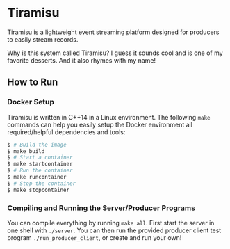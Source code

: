 # Tiramisu

Tiramisu is a lightweight event streaming platform designed for producers to
easily stream records.

Why is this system called Tiramisu? I guess it sounds cool and is one of my
favorite desserts. And it also rhymes with my name!

## How to Run

### Docker Setup

Tiramisu is written in C++14 in a Linux environment. The following `make`
commands can help you easily setup the Docker environment all required/helpful
dependencies and tools:
```bash
$ # Build the image
$ make build
$ # Start a container
$ make startcontainer
$ # Run the container
$ make runcontainer
$ # Stop the container
$ make stopcontainer
```

### Compiling and Running the Server/Producer Programs

You can compile everything by running `make all`. First start the server in one
shell with `./server`. You can then run the provided producer client test
program `./run_producer_client`, or create and run your own!
